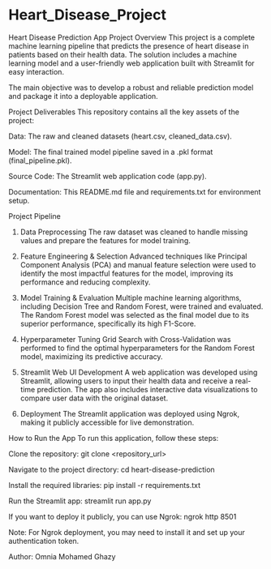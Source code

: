 # Heart_Disease_Project

Heart Disease Prediction App
Project Overview
This project is a complete machine learning pipeline that predicts the presence of heart disease in patients based on their health data. The solution includes a machine learning model and a user-friendly web application built with Streamlit for easy interaction.

The main objective was to develop a robust and reliable prediction model and package it into a deployable application.

Project Deliverables
This repository contains all the key assets of the project:

Data: The raw and cleaned datasets (heart.csv, cleaned_data.csv).

Model: The final trained model pipeline saved in a .pkl format (final_pipeline.pkl).

Source Code: The Streamlit web application code (app.py).

Documentation: This README.md file and requirements.txt for environment setup.

Project Pipeline
1. Data Preprocessing
The raw dataset was cleaned to handle missing values and prepare the features for model training.

2. Feature Engineering & Selection
Advanced techniques like Principal Component Analysis (PCA) and manual feature selection were used to identify the most impactful features for the model, improving its performance and reducing complexity.

3. Model Training & Evaluation
Multiple machine learning algorithms, including Decision Tree and Random Forest, were trained and evaluated. The Random Forest model was selected as the final model due to its superior performance, specifically its high F1-Score.

4. Hyperparameter Tuning
Grid Search with Cross-Validation was performed to find the optimal hyperparameters for the Random Forest model, maximizing its predictive accuracy.

5. Streamlit Web UI Development
A web application was developed using Streamlit, allowing users to input their health data and receive a real-time prediction. The app also includes interactive data visualizations to compare user data with the original dataset.

6. Deployment
The Streamlit application was deployed using Ngrok, making it publicly accessible for live demonstration.

How to Run the App
To run this application, follow these steps:

Clone the repository:
git clone <repository_url>

Navigate to the project directory:
cd heart-disease-prediction

Install the required libraries:
pip install -r requirements.txt

Run the Streamlit app:
streamlit run app.py

If you want to deploy it publicly, you can use Ngrok:
ngrok http 8501

Note: For Ngrok deployment, you may need to install it and set up your authentication token.

Author: Omnia Mohamed Ghazy 
